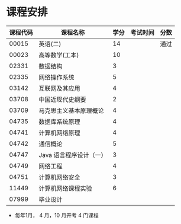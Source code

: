 # 课程安排

| 课程代码 | 课程名称                | 学分 | 考试时间 | 分数 |
| -------- | ----------------------- | ---- | -------- | ---- |
| 00015    | 英语(二)                | 14   |          | 通过 |
| 00023    | 高等数学(工本)          | 10   |          |      |
| 02331    | 数据结构                | 3    |          |      |
| 02335    | 网络操作系统            | 5    |          |      |
| 03142    | 互联网及其应用          | 4    |          |      |
| 03708    | 中国近现代史纲要        | 2    |          |      |
| 03709    | 马克思主义基本原理概论  | 4    |          |      |
| 04735    | 数据库系统原理          | 4    |          |      |
| 04741    | 计算机网络原理          | 4    |          |      |
| 04742    | 通信概论                | 5    |          |      |
| 04747    | Java 语言程序设计（一） | 3    |          |      |
| 04749    | 网络工程                | 4    |          |      |
| 04751    | 计算机网络安全          | 3    |          |      |
| 11449    | 计算机网络课程实验      | 6    |          |      |
| 07999    | 毕业设计                |      |          |      |

- 每年1月， 4 月，10 月开考 4 门课程
